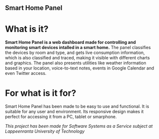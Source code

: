 ## Smart Home Panel

# What is it?
**Smart Home Panel is a web dashboard made for controlling and monitoring smart devices intalled in a 
smart home.** The panel classifies the devices by room and type, and gets live consumption information, 
which is also classified and traced, making it visible with different charts and graphics.
The panel also presents utilities like weather information based in your location, voice-to-text notes,
events in Google Calendar and even Twitter access.

# For what is it for?
Smart Home Panel has been made to be easy to use and functional. It is suitable for any user and environment.
Its responsive design makes it perfect for accessing it from a PC, tablet or smarphone.


*This project has been made for Software Systems as a Service subject at Lappeenranta University of Technology*